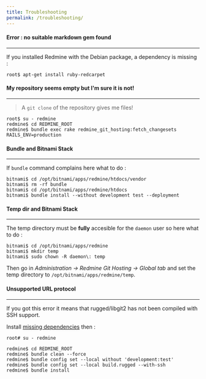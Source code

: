 ```yaml
---
title: Troubleshooting
permalink: /troubleshooting/
---
```



#### Error : no suitable markdown gem found
***

If you installed Redmine with the Debian package, a dependency is missing :

    root$ apt-get install ruby-redcarpet


#### My repository seems empty but I'm sure it is not!
***

> A ```git clone``` of the repository gives me files!

    root$ su - redmine
    redmine$ cd REDMINE_ROOT
    redmine$ bundle exec rake redmine_git_hosting:fetch_changesets RAILS_ENV=production


#### Bundle and Bitnami Stack
***

If ```bundle``` command complains here what to do :

    bitnami$ cd /opt/bitnami/apps/redmine/htdocs/vendor
    bitnami$ rm -rf bundle
    bitnami$ cd /opt/bitnami/apps/redmine/htdocs
    bitnami$ bundle install --without development test --deployment


#### Temp dir and Bitnami Stack
***

The temp directory must be **fully** accesible for the ```daemon``` user so here what to do :

    bitnami$ cd /opt/bitnami/apps/redmine
    bitnami$ mkdir temp
    bitnami$ sudo chown -R daemon\: temp

Then go in *Administration -> Redmine Git Hosting -> Global tab* and set the temp directory to ```/opt/bitnami/apps/redmine/temp```.


#### Unsupported URL protocol
***

If you got this error it means that rugged/libgit2 has not been compiled with SSH support.

Install [missing dependencies](http://redmine-git-hosting.io/get_started/#step-1-install-dependencies) then :

    root# su - redmine

    redmine$ cd REDMINE_ROOT
    redmine$ bundle clean --force
    redmine$ bundle config set --local without 'development:test'
    redmine$ bundle config set --local build.rugged --with-ssh
    redmine$ bundle install
